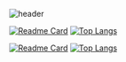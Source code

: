 ![header](https://capsule-render.vercel.app/api?type=transparent&color=auto&height=300&section=header&text=Hi&fontSize=90)
<!--
**joseunghui/joseunghui** is a ✨ _special_ ✨ repository because its `README.md` (this file) appears on your GitHub profile.

Here are some ideas to get you started:

- 🔭 I’m currently working on ...
- 🌱 I’m currently learning ...
- 👯 I’m looking to collaborate on ...
- 🤔 I’m looking for help with ...
- 💬 Ask me about ...
- 📫 How to reach me: ...
- 😄 Pronouns: ...
- ⚡ Fun fact: ...
-->

[![Readme Card](https://github-readme-stats.vercel.app/api/pin/?username=joseunghui&repo=UNO_game)](https://github.com/joseunghui/UNO_game)
[![Top Langs](https://github-readme-stats.vercel.app/api/top-langs/?username=anuraghazra&layout=donut)](https://github.com/joseunghui/UNO_game)

[![Readme Card](https://github-readme-stats.vercel.app/api/pin/?username=joseunghui&repo=repractice)](https://github.com/joseunghui/repractice)
[![Top Langs](https://github-readme-stats.vercel.app/api/top-langs/?username=anuraghazra&layout=donut)](https://github.com/joseunghui/repractice)
<!--
![Anurag's GitHub stats](https://github-readme-stats.vercel.app/api?username=joseunghui&show_icons=true&theme=dark)
[![Top Langs](https://github-readme-stats.vercel.app/api/top-langs/?username=joseunghui&layout=compact)](https://github.com/joseunghui/github-readme-stats)
-->
